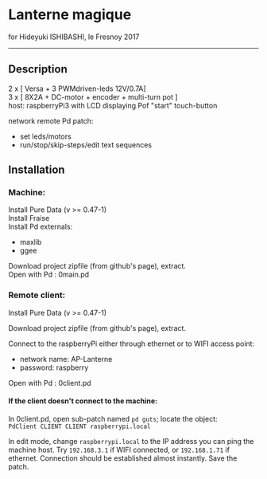# Lanterne magique
for Hideyuki ISHIBASHI, le Fresnoy 2017

-----------------------
## Description

2 x [ Versa + 3 PWMdriven-leds 12V/0.7A]  
3 x [ 8X2A + DC-motor + encoder + multi-turn pot ]  
host: raspberryPi3 with LCD displaying Pof "start" touch-button  

network remote Pd patch:

- set leds/motors   
- run/stop/skip-steps/edit text sequences

## Installation
### Machine:

Install Pure Data (v >= 0.47-1)  
Install Fraise  
Install Pd externals:

- maxlib
- ggee

Download project zipfile (from github's page), extract.  
Open with Pd : 0main.pd

### Remote client:

Install Pure Data (v >= 0.47-1)

Download project zipfile (from github's page), extract.

Connect to the raspberryPi either through ethernet or to WIFI access point:

- network name: AP-Lanterne
- password: raspberry

Open with Pd : 0client.pd  

#### If the client doesn't connect to the machine:
  
In 0client.pd, open sub-patch named `pd guts`; locate the object:  
`PdClient CLIENT CLIENT raspberrypi.local`

In edit mode, change `raspberrypi.local` to the IP address you can ping the machine host. Try `192.168.3.1` if WIFI connected, or `192.168.1.71` if ethernet. 
Connection should be established almost instantly. Save the patch.



